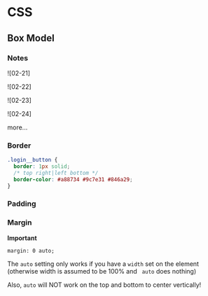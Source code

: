 # CSS

## Box Model

### Notes

![02-21]

![02-22]

![02-23]

![02-24]

more...


### Border

```css
.login__button {
  border: 1px solid;
  /* top right|left bottom */
  border-color: #a88734 #9c7e31 #846a29;
}
```

### Padding


### Margin

**Important** 

` margin: 0 auto; `

The  ` auto `  setting only works if you have a  ` width `  set on the element (otherwise width is assumed to be 100% and  ` auto`  does nothing)

Also,  ` auto `  will NOT work on the top and bottom to center vertically!

